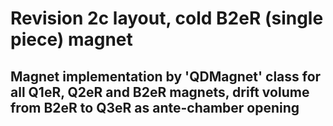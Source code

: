 # Revision 2c layout, cold B2eR (single piece) magnet

## Magnet implementation by 'QDMagnet' class for all Q1eR, Q2eR and B2eR magnets, drift volume from B2eR to Q3eR as ante-chamber opening


